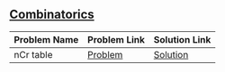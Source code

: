 ## [Combinatorics](https://www.hackerrank.com/domains/mathematics/combinatorics)

Problem Name|Problem Link|Solution Link
---|---|---
nCr table|[Problem](https://www.hackerrank.com/challenges/ncr-table/problem)|[Solution](/ncr-table.cpp)
